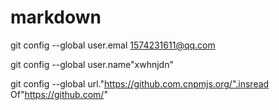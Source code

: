 # markdown
git config --global user.emal 1574231611@qq.com

git config --global user.name"xwhnjdn"

git config --global url."https://github.com.cnpmjs.org/".insread Of"https://github.com/"
